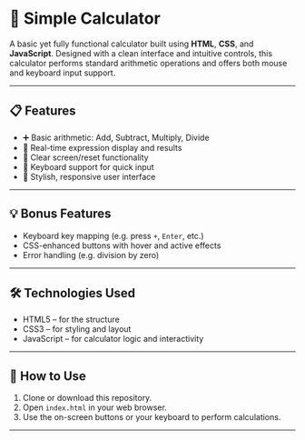 # 🔢 Simple Calculator

A basic yet fully functional calculator built using **HTML**, **CSS**, and **JavaScript**. Designed with a clean interface and intuitive controls, this calculator performs standard arithmetic operations and offers both mouse and keyboard input support.

---

## 📋 Features

- ➕ Basic arithmetic: Add, Subtract, Multiply, Divide
- 🧮 Real-time expression display and results
- 🧼 Clear screen/reset functionality
- 🎹 Keyboard support for quick input
- 🎨 Stylish, responsive user interface

---

## 💡 Bonus Features

- Keyboard key mapping (e.g. press `+`, `Enter`, etc.)
- CSS-enhanced buttons with hover and active effects
- Error handling (e.g. division by zero)

---

## 🛠 Technologies Used

- HTML5 – for the structure  
- CSS3 – for styling and layout  
- JavaScript – for calculator logic and interactivity

---

## 📂 How to Use

1. Clone or download this repository.
2. Open `index.html` in your web browser.
3. Use the on-screen buttons or your keyboard to perform calculations.

---


